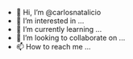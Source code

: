 - 👋 Hi, I’m @carlosnatalicio
- 👀 I’m interested in ...
- 🌱 I’m currently learning ...
- 💞️ I’m looking to collaborate on ...
- 📫 How to reach me ...

<!---
carlosnatalicio/carlosnatalicio is a ✨ special ✨ repository because its `README.md` (this file) appears on your GitHub profile.
You can click the Preview link to take a look at your changes.
--->
